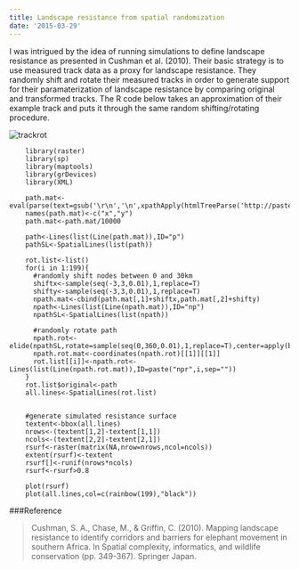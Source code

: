 ```yaml
---
title: Landscape resistance from spatial randomization
date: '2015-03-29'
---
```

I was intrigued by the idea of running simulations to define landscape resistance as presented in Cushman et al. (2010). Their basic strategy is to use measured track data as a proxy for landscape resistance. They randomly shift and rotate their measured tracks in order to generate support for their paramaterization of landscape resistance by comparing original and transformed tracks. The R code below takes an approximation of their example track and puts it through the same random shifting/rotating procedure.

![trackrot](/public/images/trackrot.png)

        library(raster)
        library(sp)
        library(maptools)
        library(grDevices)
        library(XML)
        
        path.mat<-eval(parse(text=gsub('\r\n','\n',xpathApply(htmlTreeParse('http://pastebin.com/HN1u8fpW',useInternal=T),'//textarea',xmlValue))))
        names(path.mat)<-c("x","y")
        path.mat<-path.mat/10000
        
        path<-Lines(list(Line(path.mat)),ID="p")
        pathSL<-SpatialLines(list(path))
        
        rot.list<-list()
        for(i in 1:199){
          #randomly shift nodes between 0 and 30km 
          shiftx<-sample(seq(-3,3,0.01),1,replace=T)
          shifty<-sample(seq(-3,3,0.01),1,replace=T)
          npath.mat<-cbind(path.mat[,1]+shiftx,path.mat[,2]+shifty)
          npath<-Lines(list(Line(npath.mat)),ID="np")
          npathSL<-SpatialLines(list(npath))
          
          #randomly rotate path
          npath.rot<-elide(npathSL,rotate=sample(seq(0,360,0.01),1,replace=T),center=apply(bbox(pathSL),1,mean))
          npath.rot.mat<-coordinates(npath.rot)[[1]][[1]]
          rot.list[[i]]<-npath.rot<-Lines(list(Line(npath.rot.mat)),ID=paste("npr",i,sep=""))
        }
        rot.list$original<-path
        all.lines<-SpatialLines(rot.list)
        
        
        #generate simulated resistance surface
        textent<-bbox(all.lines)
        nrows<-(textent[1,2]-textent[1,1])
        ncols<-(textent[2,2]-textent[2,1])
        rsurf<-raster(matrix(NA,nrow=nrows,ncol=ncols))
        extent(rsurf)<-textent
        rsurf[]<-runif(nrows*ncols)
        rsurf<-rsurf>0.8
        
        plot(rsurf)
        plot(all.lines,col=c(rainbow(199),"black"))


###Reference
> Cushman, S. A., Chase, M., & Griffin, C. (2010). Mapping landscape resistance to identify corridors and barriers for elephant movement in southern Africa. In Spatial complexity, informatics, and wildlife conservation (pp. 349-367). Springer Japan.
>
